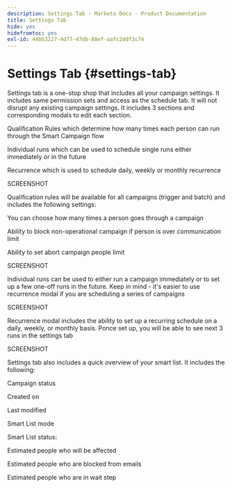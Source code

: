 ```yaml
---
description: Settings Tab - Marketo Docs - Product Documentation
title: Settings Tab
hide: yes
hidefromtoc: yes
exl-id: 44bb3227-4d77-47db-88ef-aafc2ddf3c74
---
```

# Settings Tab {#settings-tab}

Settings tab is a one-stop shop that includes all your campaign settings. It includes same permission sets and access as the schedule tab. It will not disrupt any existing campaign settings. It includes 3 sections and corresponding modals to edit each section.

Qualification Rules which determine how many times each person can run through the Smart Campaign flow 

Individual runs which can be used to schedule single runs either immediately or in the future 

Recurrence which is used to schedule daily, weekly or monthly recurrence

SCREENSHOT

Qualification rules will be available for all campaigns (trigger and batch) and includes the following settings: 

You can choose how many times a person goes through a campaign 

Ability to block non-operational campaign if person is over communication limit  

Ability to set abort campaign people limit 

SCREENSHOT

Individual runs can be used to either run a campaign immediately or to set up a few one-off runs in the future. Keep in mind - it's easier to use recurrence modal if you are scheduling a series of campaigns 

SCREENSHOT

Recurrence modal includes the ability to set up a recurring schedule on a daily, weekly, or monthly basis. Ponce set up, you will be able to see next 3 runs in the settings tab 

SCREENSHOT

Settings tab also includes a quick overview of your smart list. It includes the following: 

Campaign status 

Created on 

Last modified 

Smart List mode 

Smart List status:  

Estimated people who will be affected 

Estimated people who are blocked from emails 

Estimated people who are in wait step
